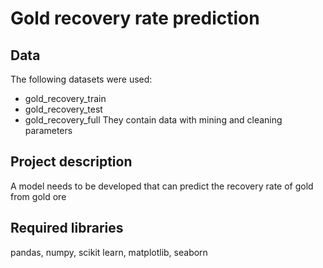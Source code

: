 # Gold recovery rate prediction
## Data
The following datasets were used:
* gold_recovery_train
* gold_recovery_test
* gold_recovery_full
They contain data with mining and cleaning parameters

## Project description
A model needs to be developed that can predict the recovery rate of gold from gold ore

## Required libraries
pandas, numpy, scikit learn, matplotlib, seaborn
